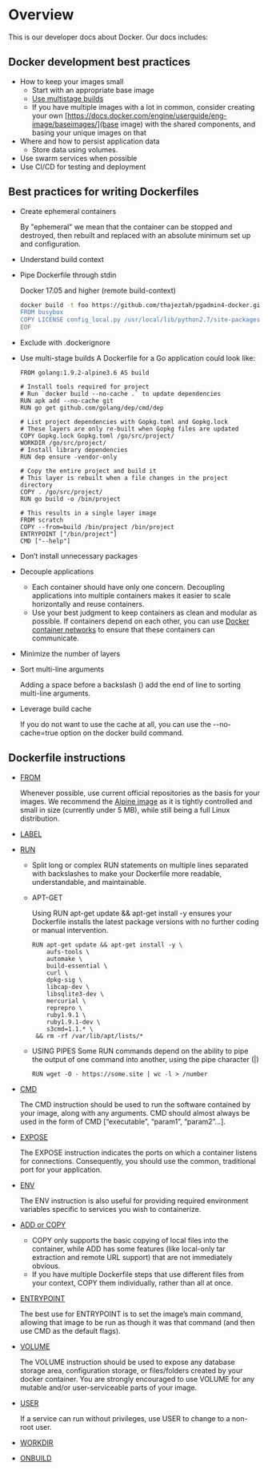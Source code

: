 # Overview
This is our developer docs about Docker. Our docs includes:

## Docker development best practices
- How to keep your images small
    - Start with an appropriate base image
    - [Use multistage builds](https://docs.docker.com/engine/userguide/eng-image/multistage-build/)
    - If you have multiple images with a lot in common, consider creating your own [https://docs.docker.com/engine/userguide/eng-image/baseimages/](base image) with the shared components, and basing your unique images on that
- Where and how to persist application data
    - Store data using volumes.
- Use swarm services when possible
- Use CI/CD for testing and deployment

## Best practices for writing Dockerfiles
- Create ephemeral containers

    By "ephemeral" we mean that the container can be stopped and destroyed, then rebuilt and replaced with an absolute minimum set up and configuration.
- Understand build context
- Pipe Dockerfile through stdin

    Docker 17.05 and higher (remote build-context)
    ```bash
    docker build -t foo https://github.com/thajeztah/pgadmin4-docker.git -f-<<EOF
    FROM busybox
    COPY LICENSE config_local.py /usr/local/lib/python2.7/site-packages/pgadmin4/
    EOF
    ```
- Exclude with .dockerignore
- Use multi-stage builds
    A Dockerfile for a Go application could look like:
    ```text
    FROM golang:1.9.2-alpine3.6 AS build
    
    # Install tools required for project
    # Run `docker build --no-cache .` to update dependencies
    RUN apk add --no-cache git
    RUN go get github.com/golang/dep/cmd/dep
    
    # List project dependencies with Gopkg.toml and Gopkg.lock
    # These layers are only re-built when Gopkg files are updated
    COPY Gopkg.lock Gopkg.toml /go/src/project/
    WORKDIR /go/src/project/
    # Install library dependencies
    RUN dep ensure -vendor-only
    
    # Copy the entire project and build it
    # This layer is rebuilt when a file changes in the project directory
    COPY . /go/src/project/
    RUN go build -o /bin/project
    
    # This results in a single layer image
    FROM scratch
    COPY --from=build /bin/project /bin/project
    ENTRYPOINT ["/bin/project"]
    CMD ["--help"]
    ```
- Don’t install unnecessary packages
- Decouple applications

    - Each container should have only one concern. Decoupling applications into multiple containers makes it easier to scale horizontally and reuse containers. 
    - Use your best judgment to keep containers as clean and modular as possible. If containers depend on each other, you can use [Docker container networks](https://docs.docker.com/engine/userguide/networking/) to ensure that these containers can communicate.
- Minimize the number of layers
- Sort multi-line arguments

    Adding a space before a backslash (\) add the end of line to sorting multi-line arguments.
- Leverage build cache

    If you do not want to use the cache at all, you can use the --no-cache=true option on the docker build command.
## Dockerfile instructions

- [FROM](https://docs.docker.com/engine/reference/builder/#from)

    Whenever possible, use current official repositories as the basis for your images. We recommend the [Alpine image](https://hub.docker.com/_/alpine/) as it is tightly controlled and small in size (currently under 5 MB), while still being a full Linux distribution.
    
- [LABEL](https://docs.docker.com/config/labels-custom-metadata/)

- [RUN](https://docs.docker.com/engine/reference/builder/#run)

    - Split long or complex RUN statements on multiple lines separated with backslashes to make your Dockerfile more readable, understandable, and maintainable.
    - APT-GET
        
        Using RUN apt-get update && apt-get install -y ensures your Dockerfile installs the latest package versions with no further coding or manual intervention.
        ```text
        RUN apt-get update && apt-get install -y \
            aufs-tools \
            automake \
            build-essential \
            curl \
            dpkg-sig \
            libcap-dev \
            libsqlite3-dev \
            mercurial \
            reprepro \
            ruby1.9.1 \
            ruby1.9.1-dev \
            s3cmd=1.1.* \
         && rm -rf /var/lib/apt/lists/*
        ```
    - USING PIPES
        Some RUN commands depend on the ability to pipe the output of one command into another, using the pipe character (|)
        ```text
        RUN wget -O - https://some.site | wc -l > /number
        ```
    
- [CMD](https://docs.docker.com/engine/reference/builder/#cmd)
    
    The CMD instruction should be used to run the software contained by your image, along with any arguments. CMD should almost always be used in the form of CMD [“executable”, “param1”, “param2”…].
    
- [EXPOSE](https://docs.docker.com/engine/reference/builder/#expose)

    The EXPOSE instruction indicates the ports on which a container listens for connections. Consequently, you should use the common, traditional port for your application.
    
- [ENV](https://docs.docker.com/engine/reference/builder/#env)

    The ENV instruction is also useful for providing required environment variables specific to services you wish to containerize.
    
- [ADD or COPY](https://docs.docker.com/engine/reference/builder/#add)
    
    - COPY only supports the basic copying of local files into the container, while ADD has some features (like local-only tar extraction and remote URL support) that are not immediately obvious.
    - If you have multiple Dockerfile steps that use different files from your context, COPY them individually, rather than all at once.
    
- [ENTRYPOINT](https://docs.docker.com/engine/reference/builder/#entrypoint)

    The best use for ENTRYPOINT is to set the image’s main command, allowing that image to be run as though it was that command (and then use CMD as the default flags).

- [VOLUME](https://docs.docker.com/engine/reference/builder/#volume)

    The VOLUME instruction should be used to expose any database storage area, configuration storage, or files/folders created by your docker container. You are strongly encouraged to use VOLUME for any mutable and/or user-serviceable parts of your image.

- [USER](https://docs.docker.com/engine/reference/builder/#user)

    If a service can run without privileges, use USER to change to a non-root user.
    
- [WORKDIR](https://docs.docker.com/engine/reference/builder/#workdir)

- [ONBUILD](https://docs.docker.com/engine/reference/builder/#onbuild)

